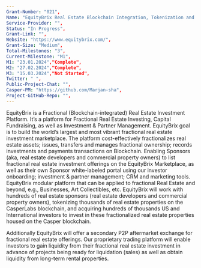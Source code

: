 ```yaml
---
Grant-Number: "021",
Name: "EquityBrix Real Estate Blockchain Integration, Tokenization and Smart Contracts",
Service-Provider: "",
Status: "In Progress",
Grant-Link: "",
Website: "https://www.equitybrix.com/",
Grant-Size: "Medium",
Total-Milestones: "3",
Current-Milestone: "M1",
M1: "23.01.2024","Complete",
M2: "27.02.2024","Complete",
M3: "15.03.2024","Not Started",
Twitter: " ",
Public-Project-Chat: "",
Casper-PM: "https://github.com/Marjan-sha",
Project-GitHub-Repo: "",
---
```

<!--lang:en--> 
EquityBrix  is a Fractional (Blockchain-integrated) Real Estate Investment Platform. It’s a
platform for Fractional Real Estate Investing, Capital Fundraising, as well as Investment & Partner Management.
EquityBrix goal is to build the world’s largest and most vibrant fractional real estate investment marketplace.
The platform cost-effectively fractionalizes real estate assets; issues, transfers and manages fractional ownership; records investments and payments transactions on Blockchain. Enabling Sponsors (aka, real estate developers and commercial property owners) to list fractional real estate investment offerings on the EquityBrix Marketplace, as
well as their own Sponsor white-labeled portal using our investor onboarding; investment & partner management; CRM and marketing tools.
EquityBrix modular platform that can be applied to fractional Real Estate and beyond, e.g., Businesses, Art Collectibles, etc.
EquityBrix will work with hundreds of real estate sponsors (real estate developers and commercial property owners), tokenizing thousands of real estate properties on the CasperLabs blockchain, and acquiring hundreds of thousands US and International investors to invest in these fractionalized real estate properties housed on the Casper blockchain.

Additionally EquityBrix will offer a secondary P2P aftermarket exchange for fractional real estate offerings. Our proprietary trading platform will enable investors to gain liquidity from their fractional real estate investment in advance of projects being ready for liquidation (sales) as well as obtain liquidity from long-term rental properties.



<!--lang:es--] 
EquityBrix es una plataforma de inversión inmobiliaria fraccionada (integrada en Blockchain). Es una
plataforma para la inversión inmobiliaria fraccional, la recaudación de fondos de capital, así como la gestión de inversiones y socios.
El objetivo de EquityBrix es construir el mercado de inversión inmobiliaria fraccional más grande y vibrante del mundo.
La plataforma fracciona de forma rentable los activos inmobiliarios; emite, transfiere y gestiona la propiedad fraccionaria; registra las inversiones y las transacciones de pagos en Blockchain. Permitir a los patrocinadores (también conocidos como promotores inmobiliarios y propietarios comerciales) listar ofertas de inversión inmobiliaria fraccional en el mercado EquityBrix, así como su propio portal de marca blanca de patrocinador utilizando nuestras herramientas de incorporación de inversores, gestión de inversiones y socios, CRM y marketing.
EquityBrix plataforma modular que se puede aplicar a fraccional de bienes raíces y más allá, por ejemplo, Empresas, Arte Coleccionables, etc.
EquityBrix trabajará con cientos de patrocinadores inmobiliarios (promotores inmobiliarios y propietarios comerciales), tokenizando miles de propiedades inmobiliarias en la blockchain de CasperLabs, y adquiriendo cientos de miles de inversores estadounidenses e internacionales para invertir en estas propiedades inmobiliarias fraccionadas alojadas en la blockchain de Casper.
Además, EquityBrix ofrecerá un mercado secundario P2P para ofertas inmobiliarias fraccionadas. Nuestra plataforma de negociación patentada permitirá a los inversores obtener liquidez de su inversión inmobiliaria fraccionada antes de que los proyectos estén listos para su liquidación (ventas), así como obtener liquidez de propiedades de alquiler a largo plazo.

<!--lang:de--] 
EquityBrix ist eine fraktionierte (Blockchain-integrierte) Immobilien-Investment-Plattform. Es ist eine
Plattform für Fractional Real Estate Investing, Kapitalbeschaffung sowie Investment- und Partnermanagement.
Das Ziel von EquityBrix ist es, den weltweit größten und dynamischsten Marktplatz für Immobilieninvestitionen zu schaffen.
Die Plattform ermöglicht die kosteneffiziente Teilung von Immobilienvermögen, die Ausgabe, Übertragung und Verwaltung von Bruchteilseigentum sowie die Erfassung von Investitionen und Zahlungstransaktionen auf Blockchain. Ermöglicht Sponsoren (auch bekannt als Immobilienentwickler und Eigentümer von Gewerbeimmobilien) die Auflistung von fraktionierten Immobilien-Investitionsangeboten auf dem EquityBrix-Marktplatz sowie ihr eigenes Sponsoren-White-Label-Portal unter Verwendung unseres Investoren-Onboarding, Investitions- und Partner-Management, CRM und Marketing-Tools.
EquityBrix ist eine modulare Plattform, die nicht nur für Teilimmobilien, sondern auch für Unternehmen, Kunstsammlungen usw. eingesetzt werden kann.
EquityBrix wird mit Hunderten von Immobiliensponsoren (Immobilienentwicklern und gewerblichen Immobilieneigentümern) zusammenarbeiten, Tausende von Immobilien auf der CasperLabs-Blockchain tokenisieren und Hunderttausende von US-amerikanischen und internationalen Investoren gewinnen, die in diese auf der Casper-Blockchain untergebrachten fraktionierten Immobilienobjekte investieren.
Zusätzlich wird EquityBrix einen sekundären P2P-Aftermarket-Austausch für fraktionierte Immobilienangebote anbieten. Unsere firmeneigene Handelsplattform wird es Anlegern ermöglichen, Liquidität aus ihren fraktionierten Immobilieninvestitionen zu gewinnen, bevor die Projekte zur Liquidation (Verkauf) bereit sind, sowie Liquidität aus langfristigen Mietobjekten zu erhalten.

<!--lang:fr--] 
EquityBrix est une plateforme d'investissement immobilier fractionnaire (intégrée à la blockchain). Il s'agit d'une
plateforme pour l'investissement immobilier fractionné, la collecte de capitaux, ainsi que la gestion des investissements et des partenaires.
L'objectif d'EquityBrix est de construire le marché d'investissement immobilier fractionné le plus grand et le plus dynamique au monde.
La plateforme fractionne de manière rentable les actifs immobiliers, émet, transfère et gère la propriété fractionnée, enregistre les investissements et les transactions de paiement sur la blockchain. Permettre aux sponsors (promoteurs immobiliers et propriétaires de biens commerciaux) d'inscrire leurs offres d'investissement immobilier fractionné sur la place de marché EquityBrix, ainsi que sur leur propre portail en marque blanche, en utilisant nos outils d'accueil des investisseurs, de gestion des investissements et des partenaires, de gestion de la relation client (CRM) et de marketing.
La plateforme modulaire d'EquityBrix peut être appliquée à l'immobilier fractionné et à d'autres domaines, tels que les entreprises, les objets d'art à collectionner, etc.
EquityBrix travaillera avec des centaines de promoteurs immobiliers (promoteurs immobiliers et propriétaires de biens commerciaux), jetant des milliers de biens immobiliers sur la blockchain CasperLabs, et acquérant des centaines de milliers d'investisseurs américains et internationaux pour investir dans ces biens immobiliers fractionnés hébergés sur la blockchain Casper.
En outre, EquityBrix proposera un marché secondaire P2P pour les offres de biens immobiliers fractionnés. Notre plateforme de négociation exclusive permettra aux investisseurs d'obtenir des liquidités de leur investissement immobilier fractionné avant que les projets ne soient prêts pour la liquidation (vente), ainsi que d'obtenir des liquidités des propriétés locatives à long terme.

<!--lang:pl--] 
EquityBrix to frakcyjna (zintegrowana z Blockchain) platforma inwestycyjna dla nieruchomości. Jest to platforma
platforma do ułamkowego inwestowania w nieruchomości, pozyskiwania kapitału, a także zarządzania inwestycjami i partnerami.
Celem EquityBrix jest zbudowanie największego na świecie i najbardziej dynamicznego rynku inwestycji w nieruchomości.
Platforma w opłacalny sposób frakcjonalizuje aktywa nieruchomościowe; emituje, przenosi i zarządza ułamkową własnością; rejestruje inwestycje i transakcje płatności na Blockchain. Umożliwienie sponsorom (czyli deweloperom i właścicielom nieruchomości komercyjnych) wystawiania ofert inwestycyjnych w nieruchomości ułamkowe na EquityBrix Marketplace, a także ich własnego portalu z białą etykietą sponsora przy użyciu naszego onboardingu inwestorów, zarządzania inwestycjami i partnerami, CRM i narzędzi marketingowych.
Modułowa platforma EquityBrix, która może być zastosowana do nieruchomości frakcyjnych i nie tylko, np. firm, kolekcjonerskich dzieł sztuki itp.
EquityBrix będzie współpracować z setkami sponsorów nieruchomości (deweloperami i właścicielami nieruchomości komercyjnych), tokenizując tysiące nieruchomości na blockchainie CasperLabs i pozyskując setki tysięcy amerykańskich i międzynarodowych inwestorów do inwestowania w te ułamkowe nieruchomości znajdujące się na blockchainie Casper.
Dodatkowo EquityBrix będzie oferować wtórną giełdę P2P dla ofert ułamkowych nieruchomości. Nasza własna platforma handlowa umożliwi inwestorom uzyskanie płynności z ich ułamkowych inwestycji w nieruchomości przed przygotowaniem projektów do likwidacji (sprzedaży), a także uzyskanie płynności z nieruchomości wynajmowanych długoterminowo.

<!--lang:uk--] 
EquityBrix - це дробова (інтегрована з блокчейном) платформа для інвестування в нерухомість. Це
платформа для дробового інвестування в нерухомість, залучення капіталу, а також управління інвестиціями та партнерами.
Мета EquityBrix - створити найбільший і найактивніший у світі ринок дробових інвестицій в нерухомість.
Платформа дозволяє економічно ефективно фракціонувати об'єкти нерухомості; випускати, передавати та управляти частковою власністю; реєструвати інвестиції та платіжні транзакції на блокчейні. Надання можливості спонсорам (девелоперам та власникам комерційної нерухомості) розміщувати інвестиційні пропозиції на ринку EquityBrix, а також на власному порталі для спонсорів з білою етикеткою, використовуючи наші інструменти для залучення інвесторів; управління інвестиціями та партнерами; CRM та маркетингові інструменти.
Модульна платформа EquityBrix, яка може бути застосована до дробової нерухомості і не тільки, наприклад, до бізнесу, предметів мистецтва тощо.
EquityBrix буде працювати з сотнями спонсорів у сфері нерухомості (девелоперів та власників комерційної нерухомості), токенізуючи тисячі об'єктів нерухомості на блокчейні CasperLabs та залучаючи сотні тисяч американських та міжнародних інвесторів для інвестування в ці фракціоновані об'єкти нерухомості, розміщені на блокчейні Casper.
Крім того, EquityBrix запропонує вторинний P2P-обмін на вторинному ринку для пропозицій фракціонованої нерухомості. Наша власна торгова платформа дозволить інвесторам отримати ліквідність від своїх інвестицій у фракціоновану нерухомість заздалегідь, до того, як проекти будуть готові до ліквідації (продажу), а також отримати ліквідність від довгострокової оренди об'єктів нерухомості.

[!--lang:*-->  
